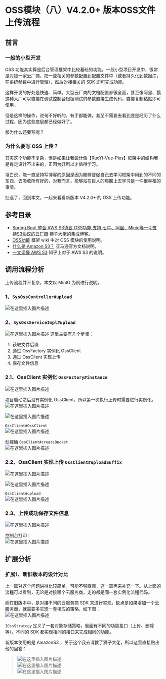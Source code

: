# OSS模块（八）V4.2.0+ 版本OSS文件上传流程

## 前言
### 一般的小型开发
OSS 功能其实算是后台管理框架中比较基础的功能，一般小型项目开发中，很常是对接一家云厂商，把一些相关的参数配置到配置文件中（或者持久化到数据库，在系统参数中进行管理），然后对接相关的 SDK 即可完成功能。

这样开发的好处是快速、简单。大型云厂商的文档配置都很全面，甚至像阿里、鹅这种大厂可以直接在调试控制台根据测试的参数直接生成代码，直接复制粘贴即可使用。

但是这样的操作，说句不好听的，有手都能做，甚至不需要去看到底是经历了什么过程，因为这些底层都已经做好了。

那为什么还要写呢？
### 为什么要写 OSS 上传？
其实这个功能不复杂，但是如果让我设计像【RuoYi-Vue-Plus】框架中的结构我是肯定设计不出来的，正因为好所以才值得学习。

坦白说，能一直坚持写博客的原因是因为能够督促自己去学习框架中用到的不同的东西，去吸收所有好的，对我而言，能够站在巨人的肩膀上去学习是一件很幸福的事情。

扯远了，回到本文，一起来看看新版本 V4.2.0+ 的 OSS 上传功能。

## 参考目录
- [Spring Boot 整合 AWS S3协议 OSS功能 支持 七牛、阿里、Minio等一切支持S3协议的云厂商](https://blog.csdn.net/weixin_40461281/article/details/124971280?ops_request_misc=%257B%2522request%255Fid%2522%253A%2522166121944716782395372354%2522%252C%2522scm%2522%253A%252220140713.130102334.pc%255Fblog.%2522%257D&request_id=166121944716782395372354&biz_id=0&utm_medium=distribute.pc_search_result.none-task-blog-2~blog~first_rank_ecpm_v1~rank_v31_ecpm-1-124971280-null-null.nonecase&utm_term=aws&spm=1018.2226.3001.4450)
  狮子大佬的集成博客。
- [OSS功能](https://gitee.com/JavaLionLi/RuoYi-Vue-Plus/wikis/%E6%A1%86%E6%9E%B6%E5%8A%9F%E8%83%BD/OSS%E5%8A%9F%E8%83%BD)
  框架 wiki 中对 OSS 模块的使用说明。
- [什么是 Amazon S3？](https://docs.aws.amazon.com/zh_cn/AmazonS3/latest/userguide/Welcome.html)
  亚马逊官方文档说明。
- [一文读懂 AWS S3](https://zhuanlan.zhihu.com/p/112057573)
  知乎上对于 AWS S3 的说明。

## 调用流程分析
上传流程并不复杂，本文以 MinIO 为例进行说明。

### 1、`SysOssController#upload`
![在这里插入图片描述](img08/e3ad3e45f3cb4d44825fddef3d1ab162.png)
### 2、`SysOssServiceImpl#upload`
![在这里插入图片描述](img08/0e8bd43d7e7a4dc1a179bc4980480e32.png)
这里主要有几个步骤：

1. 获取文件后缀
2. 通过 OssFactory 实例化 OssClient
3. 通过 OssClient 实现上传
4. 保存文件信息

### 2.1、OssClient 实例化 `OssFactory#instance`
![在这里插入图片描述](img08/0d7143f4bae747bd905479f165da25b3.png)

项目启动之后没有实例化 OssClient，所以第一次执行上传时需要进行实例化。<br>
![在这里插入图片描述](img08/7b7526b6015344a693c9f19cdec989be.png)

![在这里插入图片描述](img08/93cadae80ad24bc1b4e5c6d980d7856c.png)

`OssClient#OssClient`<br>
![在这里插入图片描述](img08/68659a36a1244457ab6a3468f803acf1.png)

创建桶 `OssClient#createBucket`<br>
![在这里插入图片描述](img08/1a4e414b0af24b6c99d63f2314b7caf5.png)
### 2.2、OssClient 实现上传 `OssClient#uploadSuffix`
![在这里插入图片描述](img08/327cca35d87a4fff8d848e339da0dccd.png)<br>

![在这里插入图片描述](img08/3289bf5bb3d347aeaa89bfa9e5708a05.png)<br>

`OssClient#upload`<br>
![在这里插入图片描述](img08/4a08da97a968481e884dbfa5161421aa.png)
### 2.3、上传成功保存文件信息
![在这里插入图片描述](img08/0dfa6e76d4f94880bb0060c3de5fe9da.png)

控制台打印：<br>
![在这里插入图片描述](img08/a5014ccdcc1e4c57aa6b70d96e0bd07f.png)
## 扩展分析
### 扩展1、新旧版本的设计对比
上一篇对这个问题讲得比较简单，可能不够直观，这一篇再来补充一下。从上面的流程可以看到，无论是对接哪个云服务商，走的都是同一套实例化流程代码。

而在旧版本中，是对接不同的云服务商 SDK 来进行实现，缺点是如果增加一个云服务商，就需要多实现一套相应的策略，如下图：<br>
![在这里插入图片描述](img08/1d74daa762a1402b8473daf15a177557.png)<br>

`IOssStrategy` 定义了一套对象存储策略，里面有不同的功能接口（上传、删除等），不同的 SDK 都实现相同的接口来完成相同的功能。

新版本使用的是 AmazonS3 ，关于这个我去请教了狮子大佬，所以这里直接贴出他的回答：

>
> ![在这里插入图片描述](img08/1dd27259bded4a35b3ed736b765cfcd1.png)<br>
> ![在这里插入图片描述](img08/3e5a50284123400b95240f55fa6cb63c.png)<br>
> ![在这里插入图片描述](img08/35a7df5a90614e0dbea3245e138dd082.png)
